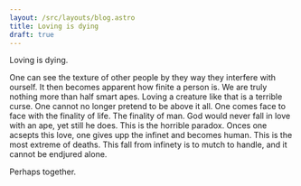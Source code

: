 ```yaml
---
layout: /src/layouts/blog.astro
title: Loving is dying
draft: true
---
```


Loving is dying.

One can see the texture of other people by they way they interfere with ourself. 
It then becomes apparent how finite a person is. We are truly nothing more than half smart apes. 
Loving a creature like that is a terrible curse. One cannot no longer pretend to be above it all. 
One comes face to face with the finality of life. The finality of man. 
God would never fall in love with an ape, yet still he does. This is the horrible paradox. 
Onces one acsepts this love, one gives upp the infinet and becomes human. 
This is the most extreme of deaths. This fall from infinety is to mutch to handle, and it cannot be endjured alone. 

Perhaps together.